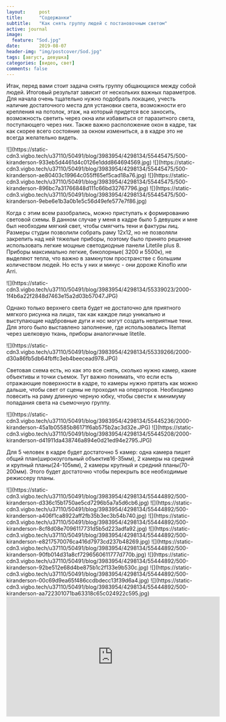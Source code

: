 ```yaml
---
layout:     post
title:      "Содержанки"
subtitle:   "Как снять группу людей с постановочным светом"
active: journal
image:
  feature: "Sod.jpg"
date:       2019-08-07
header-img: "img/postcover/Sod.jpg"
tags: [август, девушка]
categories: [видео, свет]
comments: false
---
```

<p>Итак, перед вами стоит задача снять группу общающихся между собой людей. Итоговый результат зависит от нескольких важных параметров.
Для начала очень тщательно нужно подобрать локацию, учесть наличие достаточного места для установки света, возможности его крепления на потолок, этаж, на который придется все заносить, возможность светить через окна или избавиться от паразитного света, поступающего через них. Также важно расположение окон в кадре, так как скорее всего состояние за окном измениться, а в кадре это не всегда желательно видеть.</p>
![](https://static-cdn3.vigbo.tech/u37110/50491/blog/3983954/4298134/55445475/500-kiranderson-933eb5d4461d4c0126e1ddd864694569.jpg)
![](https://static-cdn3.vigbo.tech/u37110/50491/blog/3983954/4298134/55445475/500-kiranderson-ae80403c19964c055ff65ef5cad18a76.jpg)
![](https://static-cdn3.vigbo.tech/u37110/50491/blog/3983954/4298134/55445475/500-kiranderson-896bc7a31766848d111c66bd32767796.jpg)
![](https://static-cdn3.vigbo.tech/u37110/50491/blog/3983954/4298134/55445475/500-kiranderson-9ebe6e1b3a0b1e5c56d49efe577e7f86.jpg)
<p>Когда с этим всем разобрались, можно приступать к формированию световой схемы. В данном случае у меня в кадре было 5 девушек и мне был необходим мягкий свет, чтобы смягчить тени и фактуры лиц. Размеры студии позволили собрать раму 12х12, но не позволяли закрепить над ней тяжелые приборы, поэтому было принято решение использовать легкие мощные светодиодные панели Litetile plus 8. Приборы максимально легкие,  биколорные( 3200 и 5500к), не выделяют тепла, что важно в замкнутом пространстве с большим количеством людей. Но есть у них и минус - они дороже Kinoflo или Arri.</p>
![](https://static-cdn3.vigbo.tech/u37110/50491/blog/3983954/4298134/55339023/2000-1f4b6a22f2848d7463e15a2d03b57047.JPG)
<p>Однако только верхнего света будет не достаточно для приятного мягкого рисунка на лицах, так как каждое лицо уникально и выступающие надбровные дуги и нос могут создать неприятные тени. Для этого было выставлено заполнение, где использовались litemat через шелковую ткань, приборы аналогичные litetile.</p>
![](https://static-cdn3.vigbo.tech/u37110/50491/blog/3983954/4298134/55339266/2000-d30a86fb5db64fbffc3eb4beecead978.JPG)
<p>Световая схема есть, но как это все снять, сколько нужно камер, какие объективы и точки съемок. Тут важно понимать, что если есть отражающие поверхности в кадре, то камеры нужно прятать как можно дальше, чтобы свет от сцены не проходил на операторов. Необходимо повесить на раму длинную черную юбку, чтобы свести к минимуму попадания света на съемочную группу. </p>
![](https://static-cdn3.vigbo.tech/u37110/50491/blog/3983954/4298134/55445236/2000-kiranderson-45a1b05585b86171f6ab575b2ac3d32e.JPG)
![](https://static-cdn3.vigbo.tech/u37110/50491/blog/3983954/4298134/55445208/2000-kiranderson-d41911da438746a894e0d21ed94e2795.JPG)
<p>Для 5 человек в кадре будет достаточно 5 камер: одна камера пишет общий план(широкоугольный объектив16-35мм), 2 камеры на средний и крупный планы(24-105мм), 2 камеры крупный и средний планы(70-200мм). Этого будет достаточно чтобы перекрыть все необходимые режиссеру планы.</p>
![](https://static-cdn3.vigbo.tech/u37110/50491/blog/3983954/4298134/55444892/500-kiranderson-d336c15b1750ae5cd7296b5a7a5d6cb6.jpg)
![](https://static-cdn3.vigbo.tech/u37110/50491/blog/3983954/4298134/55444892/500-kiranderson-a406f1ca8922aff2fb35b3ec3b54b740.jpg)
![](https://static-cdn3.vigbo.tech/u37110/50491/blog/3983954/4298134/55444892/500-kiranderson-8cf8d08e7096117731d5b5d223adfa92.jpg)
![](https://static-cdn3.vigbo.tech/u37110/50491/blog/3983954/4298134/55444892/500-kiranderson-e8217570076ca416d7973cd237b48269.jpg)
![](https://static-cdn3.vigbo.tech/u37110/50491/blog/3983954/4298134/55444892/500-kiranderson-90fb014d31a8cf7296560611777d770b.jpg)
![](https://static-cdn3.vigbo.tech/u37110/50491/blog/3983954/4298134/55444892/500-kiranderson-92be512e68d4be875b1c2f133e9b530c.jpg)
![](https://static-cdn3.vigbo.tech/u37110/50491/blog/3983954/4298134/55444892/500-kiranderson-00c69d9ea65f486ccdbdecc13f39d6a4.jpg)
![](https://static-cdn3.vigbo.tech/u37110/50491/blog/3983954/4298134/55444892/500-kiranderson-aa722301071ba63318c65c024922c595.jpg)
<iframe width="560" height="315" src="https://www.youtube.com/embed/rBFvxxZ1WmA" frameborder="0" allow="accelerometer; autoplay; encrypted-media; gyroscope; picture-in-picture" allowfullscreen></iframe>
